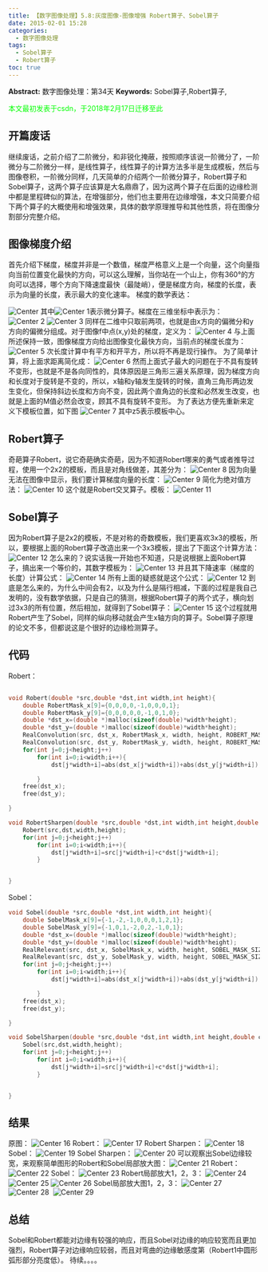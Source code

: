 ```yaml
---
title: 【数字图像处理】5.8:灰度图像-图像增强 Robert算子、Sobel算子
date: 2015-02-01 15:28
categories:
  - 数字图像处理
tags:
  - Sobel算子
  - Robert算子
toc: true
---
```

**Abstract:** 数字图像处理：第34天
**Keywords:** Sobel算子,Robert算子,
<!--more-->
<font color="00FF00">本文最初发表于csdn，于2018年2月17日迁移至此</font>
## 开篇废话
继续废话，之前介绍了二阶微分，和非锐化掩蔽，按照顺序该说一阶微分了，一阶微分与二阶微分一样，是线性算子，线性算子的计算方法多半是生成模板，然后与图像卷积，一阶微分同样，几天简单的介绍两个一阶微分算子，Robert算子和Sobel算子，这两个算子应该算是大名鼎鼎了，因为这两个算子在后面的边缘检测中都是里程碑似的算法，在增强部分，他们也主要用在边缘增强，本文只简要介绍下两个算子的大概使用和增强效果，具体的数学原理推导和其他性质，将在图像分割部分完整介绍。

## 图像梯度介绍
首先介绍下梯度，梯度并非是一个数值，梯度严格意义上是一个向量，这个向量指向当前位置变化最快的方向，可以这么理解，当你站在一个山上，你有360°的方向可以选择，哪个方向下降速度最快（最陡峭），便是梯度方向，梯度的长度，表示为向量的长度，表示最大的变化速率。
梯度的数学表达：

![Center][]
其中![Center 1][]表示微分算子。梯度在三维坐标中表示为：
![Center 2][]
![Center 3][]
同样在二维中只取前两项，也就是由x方向的偏微分和y方向的偏微分组成。对于图像f中点(x,y)处的梯度，定义为：
![Center 4][]
与上面所述保持一致，图像梯度方向给出图像变化最快方向，当前点的梯度长度为：
![Center 5][]
次长度计算中有平方和开平方，所以将不再是现行操作。
为了简单计算，将上面求距离简化成：
![Center 6][]
然而上面式子最大的问题在于不具有旋转不变形，也就是不是各向同性的，具体原因是三角形三遍关系原理，因为梯度方向和长度对于旋转是不变的，所以，x轴和y轴发生旋转的时候，直角三角形两边发生变化，但保持斜边长度和方向不变，因此两个直角边的长度和必然发生改变，也就是上面的M值必然会改变，顾其不具有旋转不变形。
为了表达方便先重新来定义下模板位置，如下图
![Center 7][]
其中z5表示模板中心。
## Robert算子
奇葩算子Robert，说它奇葩确实奇葩，因为不知道Robert哪来的勇气或者推导过程，使用一个2x2的模板，而且是对角线做差，其差分为：
![Center 8][]
因为向量无法在图像中显示，我们要计算梯度向量的长度：
![Center 9][]
简化为绝对值方法：
![Center 10][]
这个就是Robert交叉算子。模板：
![Center 11][]
## Sobel算子
因为Robert算子是2x2的模板，不是对称的奇数模板，我们更喜欢3x3的模板，所以，要根据上面的Robert算子改造出来一个3x3模板，提出了下面这个计算方法：
![Center 12][]
怎么来的？说实话我一开始也不知道，只是说根据上面Robert算子，搞出来一个等价的，其数字模板为：
![Center 13][]
并且其下降速率（梯度的长度）计算公式：
![Center 14][]
所有上面的疑惑就是这个公式：
![Center 12][]
到底是怎么来的，为什么中间会有2，以及为什么是隔行相减，下面的过程是我自己发明的，没有数学依据，只是自己的猜测，根据Robert算子的两个式子，横向划过3x3的所有位置，然后相加，就得到了Sobel算子：
![Center 15][]
这个过程就用Robert产生了Sobel，同样的纵向移动就会产生x轴方向的算子。Sobel算子原理的论文不多，但都说这是个很好的边缘检测算子。
## 代码
Robert：
```c++

void Robert(double *src,double *dst,int width,int height){
    double RobertMask_x[9]={0,0,0,0,-1,0,0,0,1};
    double RobertMask_y[9]={0,0,0,0,0,-1,0,1,0};
    double *dst_x=(double *)malloc(sizeof(double)*width*height);
    double *dst_y=(double *)malloc(sizeof(double)*width*height);
    RealConvolution(src, dst_x, RobertMask_x, width, height, ROBERT_MASK_SIZE,ROBERT_MASK_SIZE);
    RealConvolution(src, dst_y, RobertMask_y, width, height, ROBERT_MASK_SIZE,ROBERT_MASK_SIZE);
    for(int j=0;j<height;j++)
        for(int i=0;i<width;i++){
            dst[j*width+i]=abs(dst_x[j*width+i])+abs(dst_y[j*width+i]);

        }
    free(dst_x);
    free(dst_y);

}

void RobertSharpen(double *src,double *dst,int width,int height,double c){
    Robert(src,dst,width,height);
    for(int j=0;j<height;j++)
        for(int i=0;i<width;i++){
            dst[j*width+i]=src[j*width+i]+c*dst[j*width+i];
        }


}
```

Sobel：
```c++
void Sobel(double *src,double *dst,int width,int height){
    double SobelMask_x[9]={-1,-2,-1,0,0,0,1,2,1};
    double SobelMask_y[9]={-1,0,1,-2,0,2,-1,0,1};
    double *dst_x=(double *)malloc(sizeof(double)*width*height);
    double *dst_y=(double *)malloc(sizeof(double)*width*height);
    RealRelevant(src, dst_x, SobelMask_x, width, height, SOBEL_MASK_SIZE,SOBEL_MASK_SIZE);
    RealRelevant(src, dst_y, SobelMask_y, width, height, SOBEL_MASK_SIZE,SOBEL_MASK_SIZE);
    for(int j=0;j<height;j++)
        for(int i=0;i<width;i++){
            dst[j*width+i]=abs(dst_x[j*width+i])+abs(dst_y[j*width+i]);

        }
    free(dst_x);
    free(dst_y);

}

void SobelSharpen(double *src,double *dst,int width,int height,double c){
    Sobel(src,dst,width,height);
    for(int j=0;j<height;j++)
        for(int i=0;i<width;i++){
            dst[j*width+i]=src[j*width+i]+c*dst[j*width+i];
        }


}
```







## 结果
原图：
![Center 16][]
Robert：
![Center 17][]
Robert Sharpen：
![Center 18][]
Sobel：
![Center 19][]
Sobel Sharpen：
![Center 20][]
可以观察出Sobel边缘较宽，来观察简单图形的Robert和Sobel局部放大图：
![Center 21][]
Robert：
![Center 22][]
Sobel：
![Center 23][]
Robert局部放大1，2，3：
![Center 24][]
![Center 25][]
![Center 26][]
Sobel局部放大图1，2，3：
![Center 27][]
![Center 28][] 
![Center 29][]
## 总结
Sobel和Robert都能对边缘有较强的响应，而且Sobel对边缘的响应较宽而且更加强烈，Robert算子对边缘响应较弱，而且对弯曲的边缘敏感度第（Robert1中圆形弧形部分亮度低）。
待续。。。。









[Center]: DIP-5-8-灰度图像-图像增强-Robert算子-Sobel算子/20150201135930958.png
[Center 1]: DIP-5-8-灰度图像-图像增强-Robert算子-Sobel算子/20150201135941800.png
[Center 2]: DIP-5-8-灰度图像-图像增强-Robert算子-Sobel算子/20150201140106705.png
[Center 3]: DIP-5-8-灰度图像-图像增强-Robert算子-Sobel算子/20150201162712251.png
[Center 4]: DIP-5-8-灰度图像-图像增强-Robert算子-Sobel算子/20150201140430119.png
[Center 5]: DIP-5-8-灰度图像-图像增强-Robert算子-Sobel算子/20150201140559196.png
[Center 6]: DIP-5-8-灰度图像-图像增强-Robert算子-Sobel算子/20150201140729925.png
[Center 7]: DIP-5-8-灰度图像-图像增强-Robert算子-Sobel算子/20150201141335631.png
[Center 8]: DIP-5-8-灰度图像-图像增强-Robert算子-Sobel算子/20150201141611356.png
[Center 9]: DIP-5-8-灰度图像-图像增强-Robert算子-Sobel算子/20150201141719523.png
[Center 10]: DIP-5-8-灰度图像-图像增强-Robert算子-Sobel算子/20150201141740230.png
[Center 11]: DIP-5-8-灰度图像-图像增强-Robert算子-Sobel算子/20150201141912982.png
[Center 12]: DIP-5-8-灰度图像-图像增强-Robert算子-Sobel算子/20150201144450542.png
[Center 13]: DIP-5-8-灰度图像-图像增强-Robert算子-Sobel算子/20150201144622639.png
[Center 14]: DIP-5-8-灰度图像-图像增强-Robert算子-Sobel算子/20150201144724093.png
[Center 15]: DIP-5-8-灰度图像-图像增强-Robert算子-Sobel算子/20150201145019915.png
[Center 16]: DIP-5-8-灰度图像-图像增强-Robert算子-Sobel算子/20150201145426245.png
[Center 17]: DIP-5-8-灰度图像-图像增强-Robert算子-Sobel算子/20150201145637551.jpg
[Center 18]: DIP-5-8-灰度图像-图像增强-Robert算子-Sobel算子/20150201151230067.jpg
[Center 19]: DIP-5-8-灰度图像-图像增强-Robert算子-Sobel算子/20150201151321376.jpg
[Center 20]: DIP-5-8-灰度图像-图像增强-Robert算子-Sobel算子/20150201151359424.jpg
[Center 21]: DIP-5-8-灰度图像-图像增强-Robert算子-Sobel算子/20150201151834318.jpg
[Center 22]: DIP-5-8-灰度图像-图像增强-Robert算子-Sobel算子/20150201151905580.png
[Center 23]: DIP-5-8-灰度图像-图像增强-Robert算子-Sobel算子/20150201151918466.png
[Center 24]: DIP-5-8-灰度图像-图像增强-Robert算子-Sobel算子/20150201152055321.png
[Center 25]: DIP-5-8-灰度图像-图像增强-Robert算子-Sobel算子/20150201152111373.png
[Center 26]: DIP-5-8-灰度图像-图像增强-Robert算子-Sobel算子/20150201152117535.png
[Center 27]: DIP-5-8-灰度图像-图像增强-Robert算子-Sobel算子/20150201152218563.png
[Center 28]: DIP-5-8-灰度图像-图像增强-Robert算子-Sobel算子/20150201152225505.png
[Center 29]: DIP-5-8-灰度图像-图像增强-Robert算子-Sobel算子/20150201152216992.png
